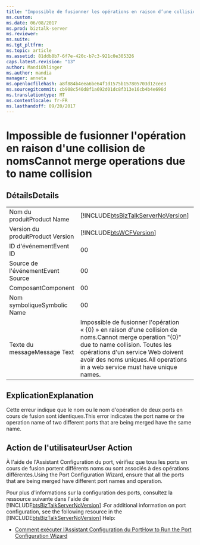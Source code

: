 ```yaml
---
title: "Impossible de fusionner les opérations en raison d’une collision de nom | Documents Microsoft"
ms.custom: 
ms.date: 06/08/2017
ms.prod: biztalk-server
ms.reviewer: 
ms.suite: 
ms.tgt_pltfrm: 
ms.topic: article
ms.assetid: 81ddb8b7-6f7e-420c-b7c3-921c0e305326
caps.latest.revision: "13"
author: MandiOhlinger
ms.author: mandia
manager: anneta
ms.openlocfilehash: a8f884b4eea6be64f1d1575b157805703d12cee3
ms.sourcegitcommit: cb908c540d8f1a692d01dc8f313e16cb4b4e696d
ms.translationtype: MT
ms.contentlocale: fr-FR
ms.lasthandoff: 09/20/2017
---
```

# <a name="cannot-merge-operations-due-to-name-collision"></a><span data-ttu-id="5b7d9-102">Impossible de fusionner l'opération en raison d'une collision de noms</span><span class="sxs-lookup"><span data-stu-id="5b7d9-102">Cannot merge operations due to name collision</span></span>
## <a name="details"></a><span data-ttu-id="5b7d9-103">Détails</span><span class="sxs-lookup"><span data-stu-id="5b7d9-103">Details</span></span>  
  
|||  
|-|-|  
|<span data-ttu-id="5b7d9-104">Nom du produit</span><span class="sxs-lookup"><span data-stu-id="5b7d9-104">Product Name</span></span>|[!INCLUDE[btsBizTalkServerNoVersion](../includes/btsbiztalkservernoversion-md.md)]|  
|<span data-ttu-id="5b7d9-105">Version du produit</span><span class="sxs-lookup"><span data-stu-id="5b7d9-105">Product Version</span></span>|[!INCLUDE[btsWCFVersion](../includes/btswcfversion-md.md)]|  
|<span data-ttu-id="5b7d9-106">ID d'événement</span><span class="sxs-lookup"><span data-stu-id="5b7d9-106">Event ID</span></span>|<span data-ttu-id="5b7d9-107">0</span><span class="sxs-lookup"><span data-stu-id="5b7d9-107">0</span></span>|  
|<span data-ttu-id="5b7d9-108">Source de l'événement</span><span class="sxs-lookup"><span data-stu-id="5b7d9-108">Event Source</span></span>|<span data-ttu-id="5b7d9-109">0</span><span class="sxs-lookup"><span data-stu-id="5b7d9-109">0</span></span>|  
|<span data-ttu-id="5b7d9-110">Composant</span><span class="sxs-lookup"><span data-stu-id="5b7d9-110">Component</span></span>|<span data-ttu-id="5b7d9-111">0</span><span class="sxs-lookup"><span data-stu-id="5b7d9-111">0</span></span>|  
|<span data-ttu-id="5b7d9-112">Nom symbolique</span><span class="sxs-lookup"><span data-stu-id="5b7d9-112">Symbolic Name</span></span>|<span data-ttu-id="5b7d9-113">0</span><span class="sxs-lookup"><span data-stu-id="5b7d9-113">0</span></span>|  
|<span data-ttu-id="5b7d9-114">Texte du message</span><span class="sxs-lookup"><span data-stu-id="5b7d9-114">Message Text</span></span>|<span data-ttu-id="5b7d9-115">Impossible de fusionner l'opération « {0} » en raison d'une collision de noms.</span><span class="sxs-lookup"><span data-stu-id="5b7d9-115">Cannot merge operation "{0}" due to name collision.</span></span> <span data-ttu-id="5b7d9-116">Toutes les opérations d'un service Web doivent avoir des noms uniques.</span><span class="sxs-lookup"><span data-stu-id="5b7d9-116">All operations in a web service must have unique names.</span></span>|  
  
## <a name="explanation"></a><span data-ttu-id="5b7d9-117">Explication</span><span class="sxs-lookup"><span data-stu-id="5b7d9-117">Explanation</span></span>  
 <span data-ttu-id="5b7d9-118">Cette erreur indique que le nom ou le nom d'opération de deux ports en cours de fusion sont identiques.</span><span class="sxs-lookup"><span data-stu-id="5b7d9-118">This error indicates the port name or the operation name of two different ports that are being merged have the same name.</span></span>  
  
## <a name="user-action"></a><span data-ttu-id="5b7d9-119">Action de l'utilisateur</span><span class="sxs-lookup"><span data-stu-id="5b7d9-119">User Action</span></span>  
 <span data-ttu-id="5b7d9-120">À l'aide de l'Assistant Configuration du port, vérifiez que tous les ports en cours de fusion portent différents noms ou sont associés à des opérations différentes.</span><span class="sxs-lookup"><span data-stu-id="5b7d9-120">Using the Port Configuration Wizard, ensure that all the ports that are being merged have different port names and operation.</span></span>  
  
 <span data-ttu-id="5b7d9-121">Pour plus d'informations sur la configuration des ports, consultez la ressource suivante dans l'aide de [!INCLUDE[btsBizTalkServerNoVersion](../includes/btsbiztalkservernoversion-md.md)] :</span><span class="sxs-lookup"><span data-stu-id="5b7d9-121">For additional information on port configuration, see the following resource in the [!INCLUDE[btsBizTalkServerNoVersion](../includes/btsbiztalkservernoversion-md.md)] Help:</span></span>  
  
-   [<span data-ttu-id="5b7d9-122">Comment exécuter l’Assistant Configuration du Port</span><span class="sxs-lookup"><span data-stu-id="5b7d9-122">How to Run the Port Configuration Wizard</span></span>](../core/how-to-run-the-port-configuration-wizard.md)